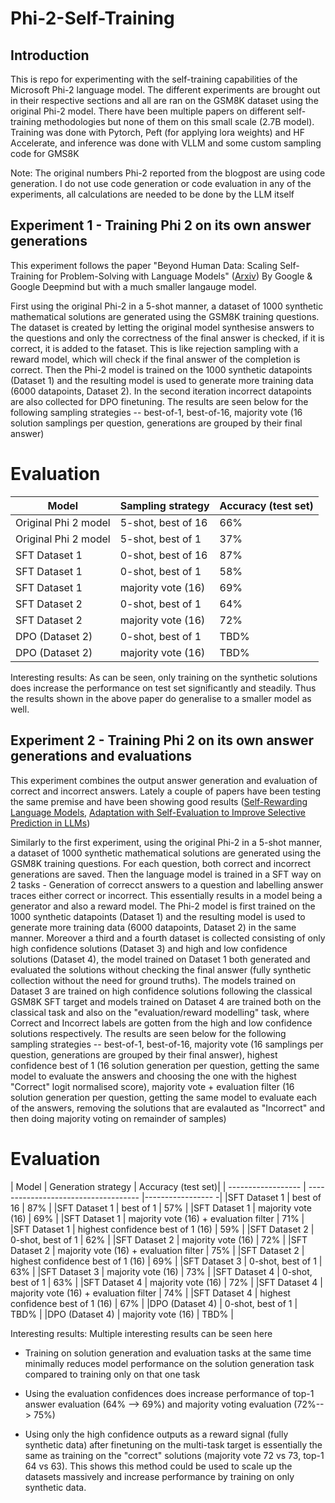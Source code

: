 # Phi-2-Self-Training

## Introduction 

This is repo for experimenting with the self-training capabilities of the Microsoft Phi-2 language model. The different experiments are brought out in their respective sections and all are ran on the GSM8K dataset using the original Phi-2 model. There have been multiple papers on different self-training methodologies but none of them on this small scale (2.7B model). Training was done with Pytorch, Peft (for applying lora weights) and HF Accelerate,  and inference was done with VLLM and some custom sampling code for GMS8K

Note: The original numbers Phi-2 reported from the blogpost are using code generation. I do not use code generation or code evaluation in any of the experiments, all calculations are needed to be done by the LLM itself


## Experiment 1 - Training Phi 2 on its own answer generations

This experiment follows the paper "Beyond Human Data: Scaling Self-Training for
Problem-Solving with Language Models" ([Arxiv](https://arxiv.org/pdf/2312.06585.pdf)) By Google & Google Deepmind but with a much smaller langauge model.

First using the original Phi-2 in a 5-shot manner, a dataset of 1000 synthetic mathematical solutions are generated using the GSM8K training questions. The dataset is created by letting the original model synthesise answers to the questions and only the correctness of the final answer is checked, if it is correct, it is added to the fataset. This is like rejection sampling with a reward model, which will check if the final answer of the completion is correct. Then the Phi-2 model is trained on the 1000 synthetic datapoints (Dataset 1) and the resulting model is used to generate more training data (6000 datapoints, Dataset 2). In the second iteration incorrect datapoints are also collected for DPO finetuning. The results are seen below for the following sampling strategies -- best-of-1, best-of-16, majority vote (16 solution samplings per question, generations are grouped by their final answer) 



# Evaluation
| Model              |  Sampling strategy  | Accuracy (test set)|
| ------------------ | ------------------  |--------------------|
|Original Phi 2 model| 5-shot, best of 16  | 66%                |
|Original Phi 2 model| 5-shot, best of 1   | 37%                |
|SFT Dataset 1       | 0-shot, best of 16  | 87%                |
|SFT Dataset 1       | 0-shot, best of 1   | 58%                |
|SFT Dataset 1       | majority vote (16)  | 69%                |
|SFT Dataset 2       | 0-shot, best of 1   | 64%                |
|SFT Dataset 2       | majority vote (16)  | 72%                |
|DPO (Dataset 2)     | 0-shot, best of 1   | TBD%                 |
|DPO (Dataset 2)     | majority vote (16)  | TBD%                 |


Interesting results: As can be seen, only training on the synthetic solutions does increase the performance on test set significantly and steadily. Thus the results shown in the above paper do generalise to a smaller model as well.

## Experiment 2 - Training Phi 2 on its own answer generations and evaluations 

This experiment combines the output answer generation and evaluation of correct and incorrect answers. Lately a couple of papers have been testing the same premise and have been showing good results ([Self-Rewarding Language Models](https://arxiv.org/pdf/2401.10020.pdf), [Adaptation with Self-Evaluation to Improve Selective Prediction in LLMs](https://aclanthology.org/2023.findings-emnlp.345.pdf)) 

Similarly to the first experiment, using the original Phi-2 in a 5-shot manner, a dataset of 1000 synthetic mathematical solutions are generated using the GSM8K training questions. For each question, both correct and incorrect generations are saved. Then the language model is trained in a SFT way on 2 tasks - Generation of correcct answers to a question and labelling answer traces either correct or incorrect. This essentially results in a model being a generator and also a reward model. The Phi-2 model is first trained on the 1000 synthetic datapoints (Dataset 1) and the resulting model is used to generate more training data (6000 datapoints, Dataset 2) in the same manner. Moreover a third and a fourth dataset is collected consisting of only high confidence solutions (Dataset 3) and high and low confidence solutions (Dataset 4), the model trained on Dataset 1 both generated and evaluated the solutions without checking the final answer (fully synthetic collection without the need for ground truths). The models trained on Dataset 3 are trained on high confidence solutions following the classical GSM8K SFT target and models trained on Dataset 4 are trained both on the classical task and also on the "evaluation/reward modelling" task, where Correct and Incorrect labels are gotten from the high and low confidence solutions respectively. The results are seen below for the following sampling strategies -- best-of-1, best-of-16, majority vote (16 samplings per question, generations are grouped by their final answer), highest confidence best of 1 (16 solution generation per question, getting the same model to evaluate the answers and choosing the one with the highest "Correct" logit normalised score), majority vote + evaluation filter (16 solution generation per question, getting the same model to evaluate each of the answers, removing the solutions that are evalauted as "Incorrect" and then doing majority voting on remainder of samples)



# Evaluation
| Model              |          Generation strategy         | Accuracy (test set)|
| ------------------ | ------------------------------------ |-----------------  -|
|SFT Dataset 1     | best of 16                             | 87%                |
|SFT Dataset 1     | best of 1                              | 57%                |
|SFT Dataset 1     | majority vote (16)                     | 69%                |
|SFT Dataset 1     | majority vote (16) + evaluation filter | 71%                |
|SFT Dataset 1     | highest confidence best of 1 (16)      | 59%                |
|SFT Dataset 2     | 0-shot, best of 1                      | 62%                |
|SFT Dataset 2     | majority vote (16)                     | 72%                |
|SFT Dataset 2     | majority vote (16) + evaluation filter | 75%                |
|SFT Dataset 2     | highest confidence best of 1 (16)      | 69%                |
|SFT Dataset 3     | 0-shot, best of 1                      | 63%                |
|SFT Dataset 3     | majority vote (16)                     | 73%                |
|SFT Dataset 4     | 0-shot, best of 1                      | 63%                |
|SFT Dataset 4     | majority vote (16)                     | 72%                |
|SFT Dataset 4     | majority vote (16) + evaluation filter | 74%                |
|SFT Dataset 4     | highest confidence best of 1 (16)      | 67%                |
|DPO (Dataset 4)                 | 0-shot, best of 1        | TBD%                 |
|DPO (Dataset 4)                 | majority vote (16)       | TBD%                 |


Interesting results: Multiple interesting results can be seen here

* Training on solution generation and evaluation tasks at the same time minimally reduces model performance on the solution generation task compared to training only on that one task

* Using the evaluation confidences does increase performance of top-1 answer evaluation (64% --> 69%) and majority voting evaluation (72%--> 75%) 

* Using only the high confidence outputs as a reward signal (fully synthetic data) after finetuning on the multi-task target is essentially the same as training on the "correct" solutions (majority vote 72 vs 73, top-1 64 vs 63). This shows this method could be used to scale up the datasets massively and increase performance by training on only synthetic data.